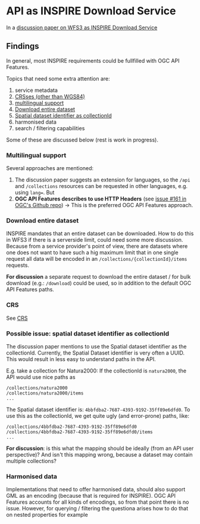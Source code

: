 # API as INSPIRE Download Service
In a [discussion paper on WFS3 as INSPIRE Download Service](https://webgate.ec.europa.eu/fpfis/wikis/download/attachments/299735841/DOC-5%20IRs-WFS3.0%20mapping%20discussion%20paper.pdf?version=1&modificationDate=1540280014657&api=v2)

## Findings
In general, most INSPIRE requirements could be fullfilled with OGC API Features.

Topics that need some extra attention are:
1. service metadata
1. [CRSses (other than WGS84)](#crs)
1. [multilingual support](#multilingual-support)
1. [Download entire dataset](#download-entire-dataset)
1. [Spatial dataset identifier as collectionId](#spatial-dataset-identifier-as-collectionid)
1. harmonised data
1. search / filtering capabilities

Some of these are discussed below (rest is work in progress).

### Multilingual support
Several approaches are mentioned:
1. The discussion paper suggests an extension for languages, so the ```/api``` and ```/collections``` resources can be requested in other languages, e.g. using ```lang=```. But
1. **OGC API Features describes to use HTTP Headers** (see [issue #161 in OGC's Github repo](https://github.com/opengeospatial/WFS_FES/issues/161)) -> This is the preferred OGC API Features approach.

### Download entire dataset
INSPIRE mandates that an entire dataset can be downloaded. How to do this in WFS3 if there is a serverside limit, could need some more discussion. Because from a service provider's point of view, there are datasets where one does not want to have such a hig maximum limit that in one single request all data will be encoded in an ```/collections/{collectionId}/items``` requests.

**For discussion** a separate request to download the entire dataset / for bulk download (e.g.: ```/download```) could be used, so in addition to the default OGC API Features paths.

### CRS
See [CRS](CRS.md)

### Possible issue: spatial dataset identifier as collectionId
The discussion paper mentions to use the Spatial dataset identifier as the collectionId. Currently, the Spatial Dataset identifier is very often a UUID. This would result in less easy to understand paths in the API.

E.g. take a collection for Natura2000:
If the collectionId is ```natura2000```, the API would use nice paths as

```
/collections/natura2000
/collections/natura2000/items
...
```

The Spatial dataset identifier is: ```4bbfdba2-7687-4393-9192-35ff89e6dfd0```. To use this as the collectionId, we get quite ugly (and error-prone) paths, like:
```
/collections/4bbfdba2-7687-4393-9192-35ff89e6dfd0
/collections/4bbfdba2-7687-4393-9192-35ff89e6dfd0/items
...
```

**For discussion**: is this what the mapping should be ideally (from an API user perspective)? And isn't this mapping wrong, because a dataset may contain multiple collections?

### Harmonised data
Implementations that need to offer harmonised data, should also support GML as an encoding (because that is required for INSPIRE). OGC API Features accounts for all kinds of encodings, so from that point there is no issue. However, for querying / filtering the questiona arises how to do that on nested properties for example

